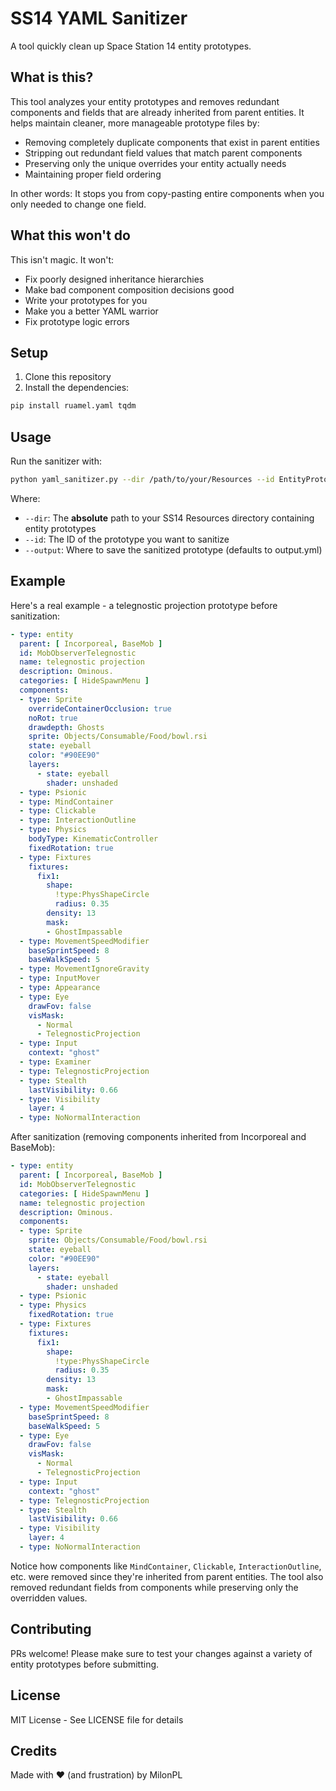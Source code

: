 # SS14 YAML Sanitizer

A tool quickly clean up Space Station 14 entity prototypes.

## What is this?

This tool analyzes your entity prototypes and removes redundant components and fields that are already inherited from parent entities. It helps maintain cleaner, more manageable prototype files by:

- Removing completely duplicate components that exist in parent entities
- Stripping out redundant field values that match parent components
- Preserving only the unique overrides your entity actually needs
- Maintaining proper field ordering

In other words: It stops you from copy-pasting entire components when you only needed to change one field.

## What this won't do

This isn't magic. It won't:

- Fix poorly designed inheritance hierarchies
- Make bad component composition decisions good
- Write your prototypes for you
- Make you a better YAML warrior
- Fix prototype logic errors

## Setup

1. Clone this repository
2. Install the dependencies:
```bash
pip install ruamel.yaml tqdm
```

## Usage

Run the sanitizer with:

```bash
python yaml_sanitizer.py --dir /path/to/your/Resources --id EntityPrototypeId --output sanitized.yml
```

Where:
- `--dir`: The **absolute** path to your SS14 Resources directory containing entity prototypes
- `--id`: The ID of the prototype you want to sanitize
- `--output`: Where to save the sanitized prototype (defaults to output.yml)

## Example

Here's a real example - a telegnostic projection prototype before sanitization:

```yaml
- type: entity
  parent: [ Incorporeal, BaseMob ]
  id: MobObserverTelegnostic
  name: telegnostic projection
  description: Ominous.
  categories: [ HideSpawnMenu ]
  components:
  - type: Sprite
    overrideContainerOcclusion: true
    noRot: true
    drawdepth: Ghosts
    sprite: Objects/Consumable/Food/bowl.rsi
    state: eyeball
    color: "#90EE90"
    layers:
      - state: eyeball
        shader: unshaded
  - type: Psionic
  - type: MindContainer
  - type: Clickable
  - type: InteractionOutline
  - type: Physics
    bodyType: KinematicController
    fixedRotation: true
  - type: Fixtures
    fixtures:
      fix1:
        shape:
          !type:PhysShapeCircle
          radius: 0.35
        density: 13
        mask:
        - GhostImpassable
  - type: MovementSpeedModifier
    baseSprintSpeed: 8
    baseWalkSpeed: 5
  - type: MovementIgnoreGravity
  - type: InputMover
  - type: Appearance
  - type: Eye
    drawFov: false
    visMask:
      - Normal
      - TelegnosticProjection
  - type: Input
    context: "ghost"
  - type: Examiner
  - type: TelegnosticProjection
  - type: Stealth
    lastVisibility: 0.66
  - type: Visibility
    layer: 4
  - type: NoNormalInteraction
```

After sanitization (removing components inherited from Incorporeal and BaseMob):

```yaml
- type: entity
  parent: [ Incorporeal, BaseMob ]
  id: MobObserverTelegnostic
  categories: [ HideSpawnMenu ]
  name: telegnostic projection
  description: Ominous.
  components:
  - type: Sprite
    sprite: Objects/Consumable/Food/bowl.rsi
    state: eyeball
    color: "#90EE90"
    layers:
      - state: eyeball
        shader: unshaded
  - type: Psionic
  - type: Physics
    fixedRotation: true
  - type: Fixtures
    fixtures:
      fix1:
        shape:
          !type:PhysShapeCircle
          radius: 0.35
        density: 13
        mask:
        - GhostImpassable
  - type: MovementSpeedModifier
    baseSprintSpeed: 8
    baseWalkSpeed: 5
  - type: Eye
    drawFov: false
    visMask:
      - Normal
      - TelegnosticProjection
  - type: Input
    context: "ghost"
  - type: TelegnosticProjection
  - type: Stealth
    lastVisibility: 0.66
  - type: Visibility
    layer: 4
  - type: NoNormalInteraction
```

Notice how components like `MindContainer`, `Clickable`, `InteractionOutline`, etc. were removed since they're inherited from parent entities. The tool also removed redundant fields from components while preserving only the overridden values.

## Contributing

PRs welcome! Please make sure to test your changes against a variety of entity prototypes before submitting.

## License

MIT License - See LICENSE file for details

## Credits

Made with ❤️ (and frustration) by MilonPL